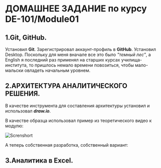 # ДОМАШНЕЕ ЗАДАНИЕ по курсу DE-101/Module01

## 1.Git, GitHub.
Установил **Git**. Зарегистрировал аккаунт-профиль в __GitHub__. Установил Desktop. Поскольку для меня вначале все это было *"темный лес"*, а English я последний раз применял на старших курсах училища-института, то пришлось немало времени повозиться, чтобы мало-мальски овладеть начальным уровнем.

## 2.АРХИТЕКТУРА АНАЛИТИЧЕСКОГО РЕШЕНИЯ.
  
В качестве инструмента для составления архитектуры установил и использовал **_draw.io_**. 

В качестве образца использовал пример из теоретического видео к модулю:

![Screnshort](https://github.com/brrndalex/Training/blob/main/DE-101/Module01/Архитектура.png)

А теперь собственная разработка, собственный вариант:

## 3.Аналитика в Excel.
